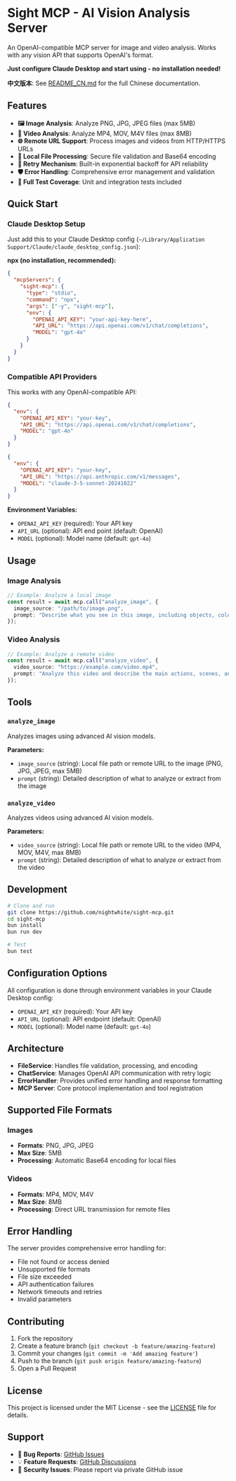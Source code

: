# Sight MCP - AI Vision Analysis Server

An OpenAI-compatible MCP server for image and video analysis. Works with any vision API that supports OpenAI's format.

**Just configure Claude Desktop and start using - no installation needed!**

**中文版本**: See [README_CN.md](./README_CN.md) for the full Chinese documentation.

## Features

- **🖼️ Image Analysis**: Analyze PNG, JPG, JPEG files (max 5MB)
- **🎥 Video Analysis**: Analyze MP4, MOV, M4V files (max 8MB)
- **🌐 Remote URL Support**: Process images and videos from HTTP/HTTPS URLs
- **📁 Local File Processing**: Secure file validation and Base64 encoding
- **🔄 Retry Mechanism**: Built-in exponential backoff for API reliability
- **🛡️ Error Handling**: Comprehensive error management and validation
- **🧪 Full Test Coverage**: Unit and integration tests included

## Quick Start

### Claude Desktop Setup

Just add this to your Claude Desktop config (`~/Library/Application Support/Claude/claude_desktop_config.json`):

**npx (no installation, recommended):**

```json
{
  "mcpServers": {
    "sight-mcp": {
      "type": "stdio",
      "command": "npx",
      "args": ["-y", "sight-mcp"],
      "env": {
        "OPENAI_API_KEY": "your-api-key-here",
        "API_URL": "https://api.openai.com/v1/chat/completions",
        "MODEL": "gpt-4o"
      }
    }
  }
}
```

### Compatible API Providers

This works with any OpenAI-compatible API:

```json
{
  "env": {
    "OPENAI_API_KEY": "your-key",
    "API_URL": "https://api.openai.com/v1/chat/completions",
    "MODEL": "gpt-4o"
  }
}
```

```json
{
  "env": {
    "OPENAI_API_KEY": "your-key",
    "API_URL": "https://api.anthropic.com/v1/messages",
    "MODEL": "claude-3-5-sonnet-20241022"
  }
}
```

**Environment Variables:**
- `OPENAI_API_KEY` (required): Your API key
- `API_URL` (optional): API end point (default: OpenAI)
- `MODEL` (optional): Model name (default: `gpt-4o`)

## Usage

### Image Analysis

```typescript
// Example: Analyze a local image
const result = await mcp.call("analyze_image", {
  image_source: "/path/to/image.png",
  prompt: "Describe what you see in this image, including objects, colors, and composition."
});
```

### Video Analysis

```typescript
// Example: Analyze a remote video
const result = await mcp.call("analyze_video", {
  video_source: "https://example.com/video.mp4",
  prompt: "Analyze this video and describe the main actions, scenes, and any notable events."
});
```

## Tools

### `analyze_image`
Analyzes images using advanced AI vision models.

**Parameters:**
- `image_source` (string): Local file path or remote URL to the image (PNG, JPG, JPEG, max 5MB)
- `prompt` (string): Detailed description of what to analyze or extract from the image

### `analyze_video`
Analyzes videos using advanced AI vision models.

**Parameters:**
- `video_source` (string): Local file path or remote URL to the video (MP4, MOV, M4V, max 8MB)
- `prompt` (string): Detailed description of what to analyze or extract from the video

## Development

```bash
# Clone and run
git clone https://github.com/nightwhite/sight-mcp.git
cd sight-mcp
bun install
bun run dev

# Test
bun test
```

## Configuration Options

All configuration is done through environment variables in your Claude Desktop config:

- `OPENAI_API_KEY` (required): Your API key
- `API_URL` (optional): API endpoint (default: OpenAI)
- `MODEL` (optional): Model name (default: `gpt-4o`)

## Architecture

- **FileService**: Handles file validation, processing, and encoding
- **ChatService**: Manages OpenAI API communication with retry logic
- **ErrorHandler**: Provides unified error handling and response formatting
- **MCP Server**: Core protocol implementation and tool registration

## Supported File Formats

### Images
- **Formats**: PNG, JPG, JPEG
- **Max Size**: 5MB
- **Processing**: Automatic Base64 encoding for local files

### Videos
- **Formats**: MP4, MOV, M4V
- **Max Size**: 8MB
- **Processing**: Direct URL transmission for remote files

## Error Handling

The server provides comprehensive error handling for:
- File not found or access denied
- Unsupported file formats
- File size exceeded
- API authentication failures
- Network timeouts and retries
- Invalid parameters

## Contributing

1. Fork the repository
2. Create a feature branch (`git checkout -b feature/amazing-feature`)
3. Commit your changes (`git commit -m 'Add amazing feature'`)
4. Push to the branch (`git push origin feature/amazing-feature`)
5. Open a Pull Request

## License

This project is licensed under the MIT License - see the [LICENSE](LICENSE) file for details.

## Support

- 🐛 **Bug Reports**: [GitHub Issues](https://github.com/nightwhite/sight-mcp/issues)
- 💡 **Feature Requests**: [GitHub Discussions](https://github.com/nightwhite/sight-mcp/discussions)
- 📧 **Security Issues**: Please report via private GitHub issue